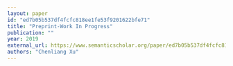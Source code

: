 ```yaml
---
layout: paper
id: "ed7b05b537df4fcfc818ee1fe53f9201622bfe71"
title: "Preprint-Work In Progress"
publication: ""
year: 2019
external_url: https://www.semanticscholar.org/paper/ed7b05b537df4fcfc818ee1fe53f9201622bfe71
authors: "Chenliang Xu"
---
```

